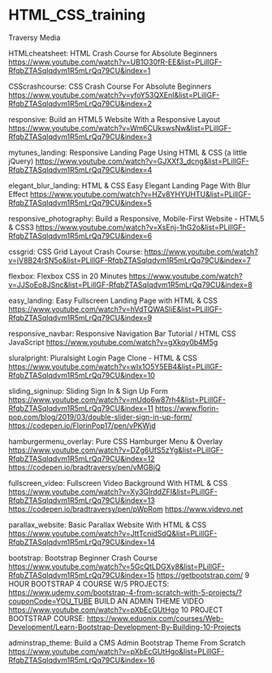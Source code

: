 # HTML_CSS_training

Traversy Media

HTMLcheatsheet:
HTML Crash Course for Absolute Beginners
https://www.youtube.com/watch?v=UB1O30fR-EE&list=PLillGF-RfqbZTASqIqdvm1R5mLrQq79CU&index=1

CSScrashcourse:
CSS Crash Course For Absolute Beginners
https://www.youtube.com/watch?v=yfoY53QXEnI&list=PLillGF-RfqbZTASqIqdvm1R5mLrQq79CU&index=2

responsive:
Build an HTML5 Website With a Responsive Layout
https://www.youtube.com/watch?v=Wm6CUkswsNw&list=PLillGF-RfqbZTASqIqdvm1R5mLrQq79CU&index=3

mytunes_landing:
Responsive Landing Page Using HTML & CSS (a little jQuery)
https://www.youtube.com/watch?v=GJXXf3_dcng&list=PLillGF-RfqbZTASqIqdvm1R5mLrQq79CU&index=4

elegant_blur_landing:
HTML & CSS Easy Elegant Landing Page With Blur Effect
https://www.youtube.com/watch?v=HZv8YHYUHTU&list=PLillGF-RfqbZTASqIqdvm1R5mLrQq79CU&index=5

responsive_photography:
Build a Responsive, Mobile-First Website - HTML5 & CSS3
https://www.youtube.com/watch?v=XsEnj-1hG2o&list=PLillGF-RfqbZTASqIqdvm1R5mLrQq79CU&index=6

cssgrid:
CSS Grid Layout Crash Course:
https://www.youtube.com/watch?v=jV8B24rSN5o&list=PLillGF-RfqbZTASqIqdvm1R5mLrQq79CU&index=7

flexbox:
Flexbox CSS in 20 Minutes
https://www.youtube.com/watch?v=JJSoEo8JSnc&list=PLillGF-RfqbZTASqIqdvm1R5mLrQq79CU&index=8

easy_landing:
Easy Fullscreen Landing Page with HTML & CSS
https://www.youtube.com/watch?v=hVdTQWASliE&list=PLillGF-RfqbZTASqIqdvm1R5mLrQq79CU&index=9

responsive_navbar:
Responsive Navigation Bar Tutorial / HTML CSS JavaScript
https://www.youtube.com/watch?v=gXkqy0b4M5g

sluralpright:
Pluralsight Login Page Clone - HTML & CSS
https://www.youtube.com/watch?v=wIx1O5Y5EB4&list=PLillGF-RfqbZTASqIqdvm1R5mLrQq79CU&index=10

sliding_signinup:
Sliding Sign In & Sign Up Form
https://www.youtube.com/watch?v=mUdo6w87rh4&list=PLillGF-RfqbZTASqIqdvm1R5mLrQq79CU&index=11
https://www.florin-pop.com/blog/2019/03/double-slider-sign-in-up-form/
https://codepen.io/FlorinPop17/pen/vPKWjd

hamburgermenu_overlay:
Pure CSS Hamburger Menu & Overlay
https://www.youtube.com/watch?v=DZg6UfS5zYg&list=PLillGF-RfqbZTASqIqdvm1R5mLrQq79CU&index=12
https://codepen.io/bradtraversy/pen/vMGBjQ

fullscreen_video:
Fullscreen Video Background With HTML & CSS
https://www.youtube.com/watch?v=Xy3GlrddZFI&list=PLillGF-RfqbZTASqIqdvm1R5mLrQq79CU&index=13
https://codepen.io/bradtraversy/pen/pWpRom
https://www.videvo.net

parallax_website:
Basic Parallax Website With HTML & CSS
https://www.youtube.com/watch?v=JttTcnidSdQ&list=PLillGF-RfqbZTASqIqdvm1R5mLrQq79CU&index=14

bootstrap:
Bootstrap Beginner Crash Course
https://www.youtube.com/watch?v=5GcQtLDGXy8&list=PLillGF-RfqbZTASqIqdvm1R5mLrQq79CU&index=15
https://getbootstrap.com/
9 HOUR BOOTSTRAP 4 COURSE W/5 PROJECTS:
https://www.udemy.com/bootstrap-4-from-scratch-with-5-projects/?couponCode=YOU_TUBE
BUILD AN ADMIN THEME VIDEO
https://www.youtube.com/watch?v=pXbEcGUtHgo
10 PROJECT BOOTSTRAP COURSE:
https://www.eduonix.com/courses/Web-Development/Learn-Bootstrap-Development-By-Building-10-Projects

adminstrap_theme:
Build a CMS Admin Bootstrap Theme From Scratch
https://www.youtube.com/watch?v=pXbEcGUtHgo&list=PLillGF-RfqbZTASqIqdvm1R5mLrQq79CU&index=16
